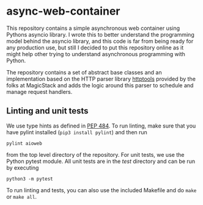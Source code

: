 # async-web-container


This repository contains a simple asynchronous web container using Pythons asyncio library. I wrote this to better understand the programming model behind the asyncio library, and this code is far from being ready for any production use, but still I decided to put this repository online as it might help other trying to understand asynchronous programming with Python.

The repository contains a set of abstract base classes and an implementation based on the HTTP parser library [httptools](https://github.com/MagicStack/httptools) provided by the folks at MagicStack and adds the logic around this parser to schedule and manage request handlers. 

## Linting and unit tests

We use type hints as defined in [PEP 484](https://www.python.org/dev/peps/pep-0484/). To run linting, make sure that you have pylint installed (`pip3 install pylint`) and then run

```
pylint aioweb
```

from the top level directory of the repository. For unit tests, we use the Python pytest module. All unit tests are in the *test* directory and can be run by executing

```
python3 -m pytest
```

To run linting and tests, you can also use the included Makefile and do `make` or `make all`. 